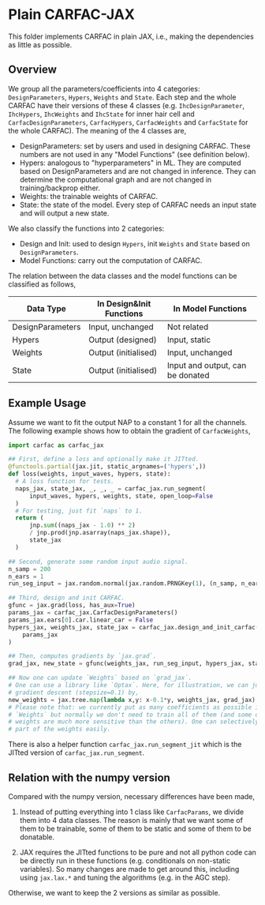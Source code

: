 # Plain CARFAC-JAX

This folder implements CARFAC in plain JAX, i.e., making the dependencies as
little as possible.

## Overview

We group all the parameters/coefficients into 4 categories: `DesignParameters`,
`Hypers`, `Weights` and `State`. Each step and the whole CARFAC have their
versions of these 4 classes (e.g. `IhcDesignParameter`, `IhcHypers`,
`IhcWeights` and `IhcState` for inner hair cell and `CarfacDesignParameters`,
`CarfacHypers`, `CarfacWeights` and `CarfacState` for the whole CARFAC). The
meaning of the 4 classes are,

- DesignParameters: set by users and used in designing CARFAC. These numbers are
not used in any "Model Functions" (see definition below).
- Hypers: analogous to "hyperparameters" in ML. They are computed based on
DesignParameters and are not changed in inference. They can determine the
computational graph and are not changed in training/backprop either.
- Weights: the trainable weights of CARFAC.
- State: the state of the model. Every step of CARFAC needs an input state and
will output a new state.

We also classify the functions into 2 categories:

- Design and Init: used to design `Hypers`, init `Weights` and `State` based on
`DesignParameters`.
- Model Functions: carry out the computation of CARFAC.

The relation between the data classes and the model functions can be classified
as follows,

| Data Type        | In Design&Init Functions | In Model Functions               |
|------------------|--------------------------|----------------------------------|
| DesignParameters | Input, unchanged         | Not related                      |
| Hypers           | Output (designed)        | Input, static                    |
| Weights          | Output (initialised)     | Input, unchanged                 |
| State            | Output (initialised)     | Input and output, can be donated |


## Example Usage

Assume we want to fit the output NAP to a constant 1 for all the channels. The
following example shows how to obtain the gradient of `CarfacWeights`,

```python
import carfac as carfac_jax

## First, define a loss and optionally make it JITted.
@functools.partial(jax.jit, static_argnames=('hypers',))
def loss(weights, input_waves, hypers, state):
  # A loss function for tests.
  naps_jax, state_jax, _, _, _ = carfac_jax.run_segment(
      input_waves, hypers, weights, state, open_loop=False
  )
  # For testing, just fit `naps` to 1.
  return (
      jnp.sum((naps_jax - 1.0) ** 2)
      / jnp.prod(jnp.asarray(naps_jax.shape)),
      state_jax
  )

## Second, generate some random input audio signal.
n_samp = 200
n_ears = 1
run_seg_input = jax.random.normal(jax.random.PRNGKey(1), (n_samp, n_ears))

## Third, design and init CARFAC.
gfunc = jax.grad(loss, has_aux=True)
params_jax = carfac_jax.CarfacDesignParameters()
params_jax.ears[0].car.linear_car = False
hypers_jax, weights_jax, state_jax = carfac_jax.design_and_init_carfac(
    params_jax
)

## Then, computes gradients by `jax.grad`.
grad_jax, new_state = gfunc(weights_jax, run_seg_input, hypers_jax, state_jax)

## Now one can update `Weights` based on `grad_jax`.
# One can use a library like `Optax`. Here, for illustration, we can just do the
# gradient descent (stepsize=0.1) by,
new_weights = jax.tree.map(lambda x,y: x-0.1*y, weights_jax, grad_jax)
# Please note that: we currently put as many coefficients as possible into
# `Weights` but normally we don't need to train all of them (and some of the
# weights are much more sensitive than the others). One can selectively update
# part of the weights easily.
```
There is also a helper function `carfac_jax.run_segment_jit` which is the JITted
version of `carfac_jax.run_segment`.

## Relation with the numpy version

Compared with the numpy version, necessary differences have been made,

1. Instead of putting everything into 1 class like `CarfacParams`, we divide
them into 4 data classes. The reason is mainly that we want some of them to be
trainable, some of them to be static and some of them to be donatable.

2. JAX requires the JITted functions to be pure and not all python code can be
directly run in these functions (e.g. conditionals on non-static variables). So
many changes are made to get around this, including using `jax.lax.*` and
tuning the algorithms (e.g. in the AGC step).

Otherwise, we want to keep the 2 versions as similar as possible.
